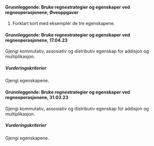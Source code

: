 #### Grunnleggende: Bruke regnestrategier og egenskaper ved regneoperasjonene,  Øveoppgaver

1. Forklart kort med eksempler de tre egenskapene.

#### Grunnleggende: Bruke regnestrategier og egenskaper ved regneoperasjonene,  17.04.23

Gjengi kommutativ, assosiativ og distributiv egenskap for addisjon og multiplikasjon.

##### Vurderingskriterier

Gjengi egenskapene.

#### Grunnleggende: Bruke regnestrategier og egenskaper ved regneoperasjonene,  31.03.23

Gjengi kommutativ, assosiativ og distributiv egenskap for addisjon og multiplikasjon.

##### Vurderingskriterier

Gjengi egenskapene.

